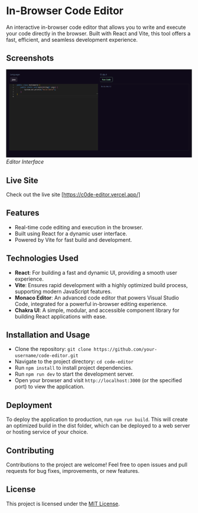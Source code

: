 # In-Browser Code Editor

An interactive in-browser code editor that allows you to write and execute your code directly in the browser. Built with React and Vite, this tool offers a fast, efficient, and seamless development experience.

## Screenshots

![Editor View](screenshots/editor-view.png)
_Editor Interface_

## Live Site

Check out the live site [https://c0de-editor.vercel.app/]

## Features

- Real-time code editing and execution in the browser.
- Built using React for a dynamic user interface.
- Powered by Vite for fast build and development.

## Technologies Used

- **React**: For building a fast and dynamic UI, providing a smooth user experience.
- **Vite**: Ensures rapid development with a highly optimized build process, supporting modern JavaScript features.
- **Monaco Editor**: An advanced code editor that powers Visual Studio Code, integrated for a powerful in-browser editing experience.
- **Chakra UI**: A simple, modular, and accessible component library for building React applications with ease.

## Installation and Usage

- Clone the repository: `git clone https://github.com/your-username/code-editor.git`
- Navigate to the project directory: `cd code-editor`
- Run `npm install` to install project dependencies.
- Run `npm run dev` to start the development server.
- Open your browser and visit `http://localhost:3000` (or the specified port) to view the application.

## Deployment

To deploy the application to production, run `npm run build`. This will create an optimized build in the dist folder, which can be deployed to a web server or hosting service of your choice.

## Contributing

Contributions to the project are welcome! Feel free to open issues and pull requests for bug fixes, improvements, or new features.

## License

This project is licensed under the [MIT License](LICENSE).
